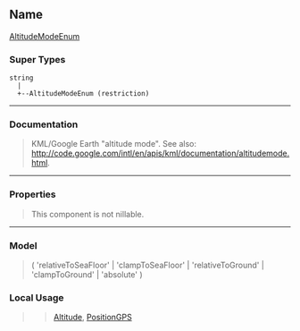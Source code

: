 ## Name ##

[AltitudeModeEnum](SAltitudeModeEnum.md)
### Super Types ###
```
string
  |
  +--AltitudeModeEnum (restriction)
```


---


### Documentation ###


> KML/Google Earth "altitude mode".
> See also: http://code.google.com/intl/en/apis/kml/documentation/altitudemode.html.


---



### Properties ###

> This component is not nillable.

---


### Model ###

> ( 'relativeToSeaFloor' | 'clampToSeaFloor' | 'relativeToGround' | 'clampToGround' | 'absolute' )
### Local Usage ###
> > [Altitude](CAltitude.md), [PositionGPS](CPositionGPS.md)